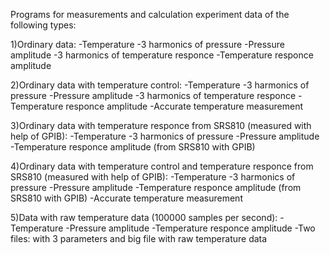 Programs for measurements and calculation experiment data of the following types:

1)Ordinary data:
-Temperature
-3 harmonics of pressure
-Pressure amplitude
-3 harmonics of temperature responce
-Temperature responce amplitude

2)Ordinary data with temperature control:
-Temperature
-3 harmonics of pressure
-Pressure amplitude
-3 harmonics of temperature responce
-Temperature responce amplitude
-Accurate temperature measurement 

3)Ordinary data with temperature responce from SRS810 (measured with help of GPIB):
-Temperature
-3 harmonics of pressure
-Pressure amplitude
-Temperature responce amplitude (from SRS810 with GPIB)

4)Ordinary data with temperature control and temperature responce from SRS810 (measured with help of GPIB):
-Temperature
-3 harmonics of pressure
-Pressure amplitude
-Temperature responce amplitude (from SRS810 with GPIB)
-Accurate temperature measurement 

5)Data with raw temperature data (100000 samples per second):
-Temperature
-Pressure amplitude
-Temperature responce amplitude
-Two files: with 3 parameters and big file with raw temperature data  
